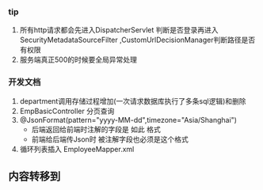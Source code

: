 ### tip

1. 所有http请求都会先进入DispatcherServlet 判断是否登录再进入SecurityMetadataSourceFilter ,CustomUrlDecisionManager判断路径是否有权限
2. 服务端真正500的时候要全局异常处理

### 开发文档

1. department调用存储过程增加(一次请求数据库执行了多条sql逻辑)和删除
2. EmpBasicController 分页查询
3. @JsonFormat(pattern="yyyy-MM-dd",timezone="Asia/Shanghai")
    * 后端返回给前端时注解的字段是 如此 格式
    * 前端给后端传Json时 被注解字段也必须是这个格式
4. 循环列表插入 EmployeeMapper.xml

## 内容转移到
